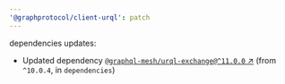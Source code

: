 ```yaml
---
'@graphprotocol/client-urql': patch
---
```

dependencies updates:
  - Updated dependency [`@graphql-mesh/urql-exchange@^11.0.0` ↗︎](https://www.npmjs.com/package/@graphql-mesh/urql-exchange/v/11.0.0) (from `^10.0.4`, in `dependencies`)

